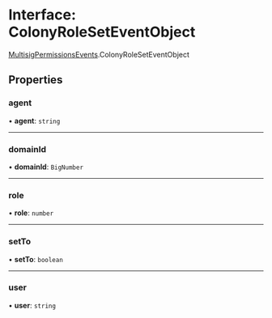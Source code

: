 # Interface: ColonyRoleSetEventObject

[MultisigPermissionsEvents](../modules/MultisigPermissionsEvents.md).ColonyRoleSetEventObject

## Properties

### agent

• **agent**: `string`

___

### domainId

• **domainId**: `BigNumber`

___

### role

• **role**: `number`

___

### setTo

• **setTo**: `boolean`

___

### user

• **user**: `string`
